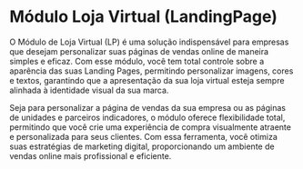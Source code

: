 # Módulo Loja Virtual (LandingPage)

O Módulo de Loja Virtual (LP) é uma solução indispensável para empresas que desejam personalizar suas páginas de vendas online de maneira simples e eficaz. Com esse módulo, você tem total controle sobre a aparência das suas Landing Pages, permitindo personalizar imagens, cores e textos, garantindo que a apresentação da sua loja virtual esteja sempre alinhada à identidade visual da sua marca.

Seja para personalizar a página de vendas da sua empresa ou as páginas de unidades e parceiros indicadores, o módulo oferece flexibilidade total, permitindo que você crie uma experiência de compra visualmente atraente e personalizada para seus clientes. Com essa ferramenta, você otimiza suas estratégias de marketing digital, proporcionando um ambiente de vendas online mais profissional e eficiente.